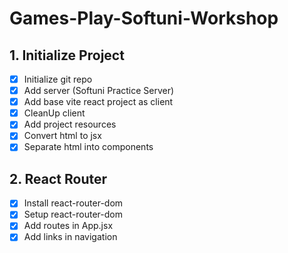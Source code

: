 # Games-Play-Softuni-Workshop

## 1. Initialize Project
- [x] Initialize git repo
- [x] Add server (Softuni Practice Server)
- [x] Add base vite react project as client
- [x] CleanUp client
- [x] Add project resources
- [x] Convert html to jsx
- [x] Separate html into components

 ## 2. React Router
- [x] Install react-router-dom
- [x] Setup react-router-dom
- [x] Add routes in App.jsx
- [x] Add links in navigation
